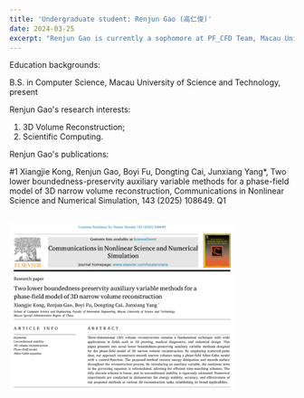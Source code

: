 ```yaml
---
title: 'Undergraduate student: Renjun Gao (高仁俊)'
date: 2024-03-25
excerpt: "Renjun Gao is currently a sophomore at PF_CFD Team, Macau University of Science and Technology. His research interest is 3D reconstruction algorithm.<br/><img src='/images/GRJ.png' width='200px'>"
---
```

Education backgrounds:

B.S. in Computer Science, Macau University of Science and Technology, present

Renjun Gao's research interests:

1. 3D Volume Reconstruction;
2. Scientific Computing.

Renjun Gao's publications:

#1 Xiangjie Kong, Renjun Gao, Boyi Fu, Dongting Cai, Junxiang Yang*, Two lower boundedness-preservity auxiliary variable methods for a
 phase-field model of 3D narrow volume reconstruction, Communications in Nonlinear Science and Numerical Simulation, 143 (2025) 108649. Q1

<br/><img src='/images/kongpaper1.png' width='400px'>
